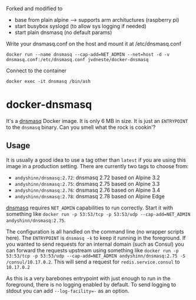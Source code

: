 
Forked and modified to
- base from plain alpine --> supports arm archituctures (raspberry pi)
- start busybox syslogd (to allow sys logging if needed)
- start plain dnsmasq (no default params)

Write your dnsmasq.conf on the host and mount it at /etc/dnsmasq.conf

`docker run --name dnsmasq --cap-add=NET_ADMIN --net=host -d -v dnsmasq.conf:/etc/dnsmasq.conf jvdneste/docker-dnsmasq`

Connect to the container

`docker exec -it dnsmasq /bin/ash`


# docker-dnsmasq

It's a [dnsmasq][dnsmasq] Docker image. It is only 6 MB in size. It is just an `ENTRYPOINT` to the `dnsmasq` binary. Can you smell what the rock is cookin'?

## Usage

It is usually a good idea to use a tag other than `latest` if you are using this image in a production setting. There are currently two tags to choose from:

* `andyshinn/dnsmasq:2.72`: dnsmasq 2.72 based on Alpine 3.2
* `andyshinn/dnsmasq:2.75`: dnsmasq 2.75 based on Alpine 3.3
* `andyshinn/dnsmasq:2.76`: dnsmasq 2.76 based on Alpine 3.4
* `andyshinn/dnsmasq:2.78`: dnsmasq 2.78 based on Alpine Edge

[dnsmasq][dnsmasq] requires `NET_ADMIN` capabilities to run correctly. Start it with something like `docker run -p 53:53/tcp -p 53:53/udp --cap-add=NET_ADMIN andyshinn/dnsmasq:2.75`.

The configuration is all handled on the command line (no wrapper scripts here). The `ENTRYPOINT` is `dnsmasq -k` to keep it running in the foreground. If you wanted to send requests for an internal domain (such as Consul) you can forward the requests upstream using something like `docker run -p 53:53/tcp -p 53:53/udp --cap-add=NET_ADMIN andyshinn/dnsmasq:2.75 -S /consul/10.17.0.2`. This will send a request for `redis.service.consul` to `10.17.0.2`

As this is a very barebones entrypoint with just enough to run in the foreground, there is no logging enabled by default. To send logging to stdout you can add `--log-facility=-` as an option.

[dnsmasq]: http://www.thekelleys.org.uk/dnsmasq/doc.html

